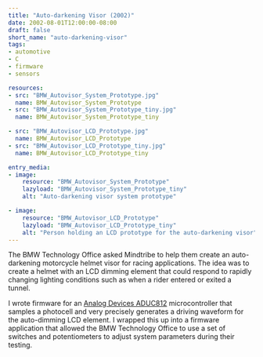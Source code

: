 ```yaml
---
title: "Auto-darkening Visor (2002)"
date: 2002-08-01T12:00:00-08:00
draft: false
short_name: "auto-darkening-visor"
tags: 
- automotive
- C
- firmware
- sensors

resources:
- src: "BMW_Autovisor_System_Prototype.jpg"
  name: BMW_Autovisor_System_Prototype
- src: "BMW_Autovisor_System_Prototype_tiny.jpg"
  name: BMW_Autovisor_System_Prototype_tiny

- src: "BMW_Autovisor_LCD_Prototype.jpg"
  name: BMW_Autovisor_LCD_Prototype
- src: "BMW_Autovisor_LCD_Prototype_tiny.jpg"
  name: BMW_Autovisor_LCD_Prototype_tiny

entry_media:
- image:
    resource: "BMW_Autovisor_System_Prototype"
    lazyload: "BMW_Autovisor_System_Prototype_tiny"
    alt: "Auto-darkening visor system prototype"

- image:
    resource: "BMW_Autovisor_LCD_Prototype"
    lazyload: "BMW_Autovisor_LCD_Prototype_tiny"
    alt: "Person holding an LCD prototype for the auto-darkening visor"
---
```

The BMW Technology Office asked Mindtribe to help them create an auto-darkening motorcycle helmet visor for racing applications. The idea was to create a helmet with an LCD dimming element that could respond to rapidly changing lighting conditions such as when a rider entered or exited a tunnel.

I wrote firmware for an [Analog Devices ADUC812](http://www.analog.com/en/products/processors-dsp/microcontrollers/8052-core-products/aduc812.html) microcontroller that samples a photocell and very precisely generates a driving waveform for the auto-dimming LCD element. I wrapped this up into a firmware application that allowed the BMW Technology Office to use a set of switches and potentiometers to adjust system parameters during their testing.
